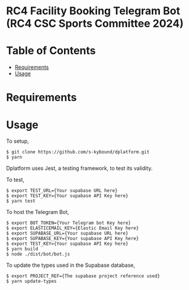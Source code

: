 # RC4 Facility Booking Telegram Bot (RC4 CSC Sports Committee 2024)

# Table of Contents

- [Requirements](#requirements)
- [Usage](#usage)

# Requirements

# Usage

To setup,

```{.}
$ git clone https://github.com/s-kybound/dplatform.git
$ yarn
```

Dplatform uses Jest, a testing framework, to test its validity.

To test,
```{.}
$ export TEST_URL={Your supabase URL here}
$ export TEST_KEY={Your supabase API Key here}
$ yarn test
```

To host the Telegram Bot,
```{.}
$ export BOT_TOKEN={Your Telegram bot Key here}
$ export ELASTICEMAIL_KEY={Elastic Email Key here}
$ export SUPABASE_URL={Your supabase URL here}
$ export SUPABASE_KEY={Your supabase API Key here}
$ export TEST_KEY={Your supabase API Key here}
$ yarn build
$ node ./dist/bot/bot.js
```

To update the types used in the Supabase database,
```{.}
$ export PROJECT_REF={The supabase project reference used}
$ yarn update-types
```
